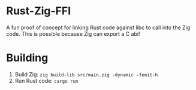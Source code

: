 # Rust-Zig-FFI
A fun proof of concept for linking Rust code against libc to call into the Zig code. This is possible because Zig can export a C abi! 

# Building 

1. Build Zig: `zig build-lib src/main.zig -dynamic -femit-h`
2. Run Rust code: `cargo run`
